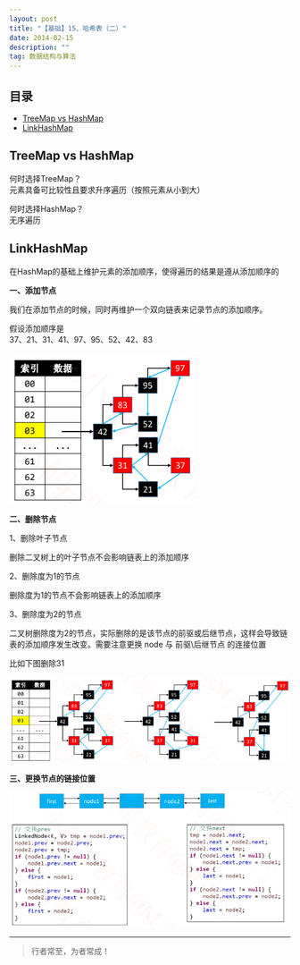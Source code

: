 ```yaml
---
layout: post
title: "【基础】15、哈希表（二）"
date: 2014-02-15
description: ""
tag: 数据结构与算法
---
```







## 目录

* [TreeMap vs HashMap](#content1)
* [LinkHashMap](#content2)











<!-- ************************************************ -->
## <a id="content1"></a>TreeMap vs HashMap

何时选择TreeMap？     
元素具备可比较性且要求升序遍历（按照元素从小到大）     


何时选择HashMap？     
无序遍历  



<!-- ************************************************ -->
## <a id="content1"></a>LinkHashMap

在HashMap的基础上维护元素的添加顺序，使得遍历的结果是遵从添加顺序的

**一、添加节点**

我们在添加节点的时候，同时再维护一个双向链表来记录节点的添加顺序。

假设添加顺序是     
37、21、31、41、97、95、52、42、83

<img src="/images/DataStructurs/lhm1.png" alt="img">

**二、删除节点**

1、删除叶子节点

删除二叉树上的叶子节点不会影响链表上的添加顺序

2、删除度为1的节点

删除度为1的节点不会影响链表上的添加顺序

3、删除度为2的节点

二叉树删除度为2的节点，实际删除的是该节点的前驱或后继节点，这样会导致链表的添加顺序发生改变。需要注意更换 node 与 前驱\后继节点 的连接位置

比如下图删除31

<img src="/images/DataStructurs/lhm2.png" alt="img">


**三、更换节点的链接位置**

<img src="/images/DataStructurs/lhm3.png" alt="img">



----------
>  行者常至，为者常成！


